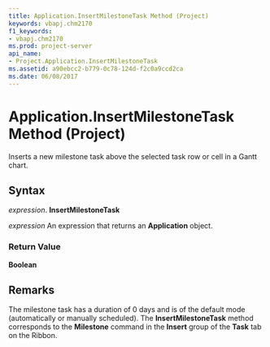 ```yaml
---
title: Application.InsertMilestoneTask Method (Project)
keywords: vbapj.chm2170
f1_keywords:
- vbapj.chm2170
ms.prod: project-server
api_name:
- Project.Application.InsertMilestoneTask
ms.assetid: a90ebcc2-b779-0c78-124d-f2c0a9ccd2ca
ms.date: 06/08/2017
---
```



# Application.InsertMilestoneTask Method (Project)

Inserts a new milestone task above the selected task row or cell in a Gantt chart.


## Syntax

 _expression_. **InsertMilestoneTask**

 _expression_ An expression that returns an **Application** object.


### Return Value

 **Boolean**


## Remarks

The milestone task has a duration of 0 days and is of the default mode (automatically or manually scheduled). The **InsertMilestoneTask** method corresponds to the **Milestone** command in the **Insert** group of the **Task** tab on the Ribbon.


